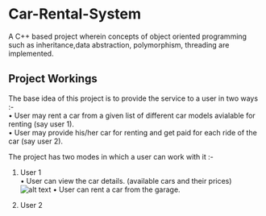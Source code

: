 # Car-Rental-System
 A C++ based project wherein concepts of object oriented programming such as inheritance,data abstraction,  polymorphism, threading are implemented.
 
## Project Workings
 The base idea of this project is to provide the service to a user in two ways :-<br />
 • User may rent a car from a given list of different car models avialable for renting (say user 1).<br />
 • User may provide his/her car for renting and get paid for each ride of the car (say user 2).<br />
 
 The project has two modes in which a user can work with it :-
 1) User 1 <br/>
    • User can view the car details. (available cars and their prices) <br/>
    ![alt text](http://url/to/img.png)
    • User can rent a car from the garage. <br/>
    

 2) User 2
 
